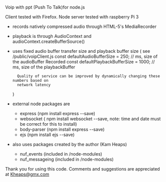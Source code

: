Voip with ppt (Push To Talk)for node.js


Client tested with Firefox.
Node server tested with raspberry Pi 3

- records natively compressed audio through HTML-5's MediaRecorder
- playback is through AudioContext and audioContext.createBufferSource()
- uses fixed audio buffer transfer size and playback buffer size
	(	see /public/voipClient.js
		const defaultAudioBufferSize = 250; // ms, size of the audioBuffer Recorded
	    	const defaultPlaybackBufferSize = 1000;  // ms, size of the playbackBuffer   
		
	 	Quality of service can be improved by dynamically changing these numbers based on 
		network latency 
	)

- external node packages are
	- express   (npm install express --save)
	- websocket ( npm install websocket --save, note: time and date must be correct for this to install)
	- body-parser (npm install express --save)
	- ejs (npm install ejs --save)

- also uses packages created by the author (Kam Heaps)
	- nuf_events (included in /node-modules)
	- nuf_messageing (included in /node-modules)

Thank you for using this code. 
Comments and suggestions are appreciated at Kheaps@gmx.com

